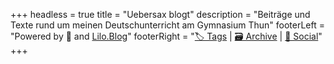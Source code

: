 +++
headless = true
title = "Uebersax blogt"
description = "Beiträge und Texte rund um meinen Deutschunterricht am Gymnasium Thun"
footerLeft = "Powered by 💛 and [Lilo.Blog](https://www.lilo.blog)"
footerRight = "[🏷️ Tags](/tags/) | [🗃️ Archive](/posts/) | [📣 Social](https://www.lilo.blog)"
+++
